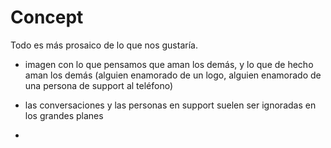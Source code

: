 # Concept

Todo es más prosaico de lo que nos gustaría.

- imagen con lo que pensamos que aman los demás, y lo que de hecho aman los demás (alguien enamorado de un logo, alguien enamorado de una persona de support al teléfono)

- las conversaciones y las personas en support suelen ser ignoradas en los grandes planes

- 